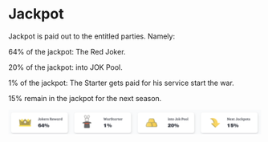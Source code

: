 # Jackpot

​Jackpot is paid out to the entitled parties. Namely:

64% of the jackpot: The Red Joker. 

20% of the jackpot: into JOK Pool. 

1% of the jackpot: The Starter gets paid for his service  start the war. 

15% remain in the jackpot for the next season.

![](../.gitbook/assets/jackpot.png)

